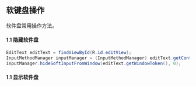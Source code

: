 ## 软键盘操作

软件盘常用操作方法。

#### 1.1 隐藏软件盘

```java
EditText editText = findViewById(R.id.editView);
InputMethodManager inputManager = (InputMethodManager) editText.getContext().getSystemService(Context.INPUT_METHOD_SERVICE);
inputManager.hideSoftInputFromWindow(editText.getWindowToken(), 0);
```
#### 1.1 显示软件盘
